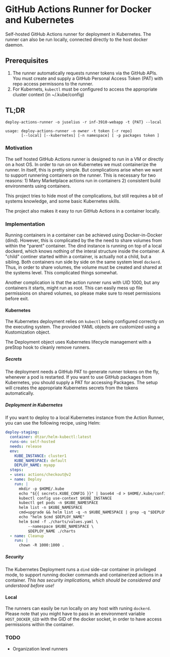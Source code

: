 # GitHub Actions Runner for Docker and Kubernetes

Self-hosted GitHub Actions runner for deployment in Kubernetes. The runner can
also be run locally, connected directly to the host docker daemon.

## Prerequisites

1. The runner automatically requests runner tokens via the GitHub APIs.
   You must create and supply a GitHub Personal Access Token (PAT) with repo
   access permissons to the runner.
2. For Kubernets, `kubectl` must be configured to access the appropriate cluster
   context (in ~/.kube/config)

## TL;DR

```
deploy-actions-runner -o juselius -r inf-3910-webapp -t {PAT} --local
```

```
usage: deploy-actions-runner -o owner -t token [-r repo]
       [--local] [--kubernetes] [-n namespace] [ -p packages token ]
```


### Motivation

The self hosted GitHub Actions runner is designed to run in a VM or directly on
a host OS. In order to run on on Kubernetes we must containerize the runner. In
itself, this is pretty simple. But complications arise when we want to support
runnering containers on the runner. This is necessary for two reasons: 1) Many
Marketplace actions run in containers 2) consistent build environments using
containers.

This project tries to hide most of the complications, but still
requires a bit of systems knowledge, and some basic Kubernetes skills.

The project also makes it easy to run GitHub Actions in a container locally.

### Implementation

Running containers in a container can be achieved using Docker-in-Docker (dind).
However, this is complicated by the the need to share volumes from within the
"parent" container. The dind instance is running on top of a local dockerd,
which knows nothing of the interal structure inside the container. A "child"
continer started within a container, is actually not a child, but a sibling.
Both containers run side by side on the same system level `dockerd`. Thus, in
order to share volumes, the volume must be created and shared at the systems
level. This complicated things somewhat.

Another complication is that the action runner runs with UID 1000, but any
containers it starts, might run as root. This can easily mess up file
permissions on shared volumes, so please make sure to reset permissions before
exit.

#### Kubernetes

The Kubernetes deployment relies on `kubectl` being configured correctly on the
executing system. The provided YAML objects are customized using a Kustomization
object.

The Deployment object uses Kubernetes lifecycle management with a preStop hook
to cleanly remove runners.

##### Secrets

The deployment needs a GitHub PAT to generate runner tokens on the fly, whenever
a pod is restarted.  If you want to use GitHub packages from Kubernetes, you
should supply a PAT for accessing Packages. The setup will creates the
appropriate Kubernetes secrets from the tokens automatically.

##### Deployment in Kubernetes

If you want to deploy to a local Kubernetes instance from the Action Runner,
you can use the following recipe, using Helm:

```yaml
deploy-staging:
  container: dtzar/helm-kubectl:latest
  runs-on: self-hosted
  needs: release
  env:
    KUBE_INSTANCE: cluster1
    KUBE_NAMESPACE: default
    DEPLOY_NAME: myapp
  steps:
  - uses: actions/checkout@v2
  - name: Deploy
    run: |
      mkdir -p $HOME/.kube
      echo "${{ secrets.KUBE_CONFIG }}" | base64 -d > $HOME/.kube/config
      kubectl config use-context $KUBE_INSTANCE
      kubectl get pods -n $KUBE_NAMESPACE
      helm list -n $KUBE_NAMESPACE
      cmd=upgrade && helm list -q -n $KUBE_NAMESPACE | grep -q "$DEPLOY_NAME" || cmd=install
      echo "helm $cmd $DEPLOY_NAME"
      helm $cmd -f ./charts/values.yaml \
          --namespace $KUBE_NAMESPACE \
          $DEPLOY_NAME ./charts
  - name: Cleanup
    run: |
      chown -R 1000:1000 .
```

##### Security

The Kubernetes Deployment runs a `dind` side-car container in privileged mode,
to support running docker commands and containerized actions in a container.
*This has security implications, which should be considered and understood
before use!*

#### Local

The runners can easily be run locally on any host with runing `dockerd`. Please
note that you might have to pass in an environment variable `HOST_DOCKER_GID`
with the GID of the docker socket, in order to have access permissions within
the container.

### TODO

* Organization level runners

